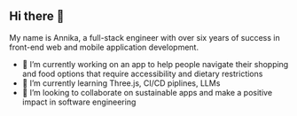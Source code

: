 ## Hi there 👋

My name is Annika, a full-stack engineer with over six years of success in front-end web and mobile application development.

- 🔭 I’m currently working on an app to help people navigate their shopping and food options that require accessibility and dietary restrictions
- 🌱 I’m currently learning Three.js, CI/CD piplines, LLMs  
- 👯 I’m looking to collaborate on sustainable apps and make a positive impact in software engineering

